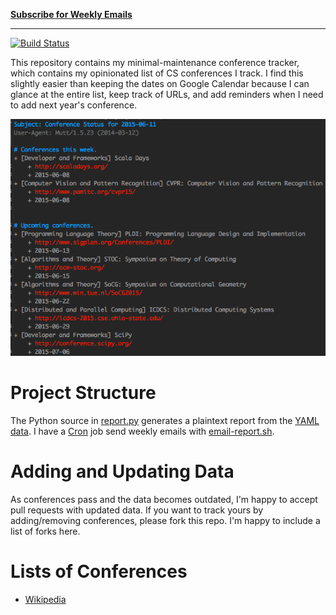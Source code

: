 **[Subscribe for Weekly Emails](https://groups.google.com/forum/#!forum/cs-conference-tracker)**

---

[![Build Status](https://travis-ci.org/bamos/conference-tracker.svg)](https://travis-ci.org/bamos/conference-tracker)

This repository contains my minimal-maintenance conference tracker,
which contains my opinionated list of CS conferences I track.
I find this slightly easier than keeping the dates on Google Calendar
because I can glance at the entire list, keep track of URLs,
and add reminders when I need to add next year's conference.

![](screenshot.png)

# Project Structure
The Python source in [report.py](report.py) generates a plaintext
report from the [YAML data](./data).
I have a [Cron](https://en.wikipedia.org/wiki/Cron) job send
weekly emails with [email-report.sh](email-report.sh).

# Adding and Updating Data
As conferences pass and the data becomes outdated,
I'm happy to accept pull requests with updated data.
If you want to track yours by adding/removing conferences,
please fork this repo.
I'm happy to include a list of forks here.

# Lists of Conferences
+ [Wikipedia](https://en.wikipedia.org/wiki/List_of_computer_science_conferences)
